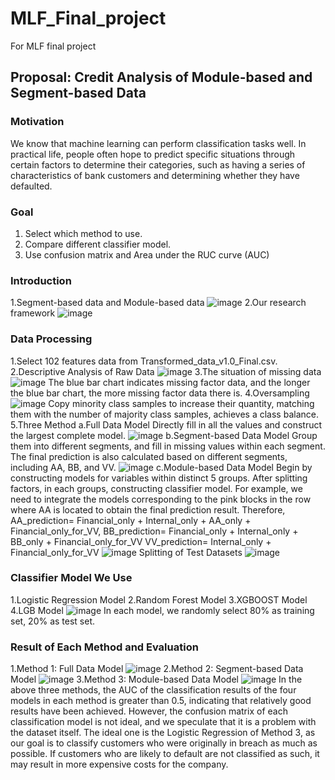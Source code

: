 # MLF_Final_project
For MLF final project
## Proposal: Credit Analysis of Module-based and Segment-based Data 
### Motivation
We know that machine learning can perform classification tasks well. In practical life, people often hope to predict specific situations through certain factors to determine their categories, such as having a series of characteristics of bank customers and determining whether they have defaulted.
### Goal  
1. Select which method to use.   
2. Compare different classifier model.
3. Use confusion matrix and Area under the RUC curve (AUC)
### Introduction
1.Segment-based data and Module-based data
![image](figure\Segment-based_data_and_Module-based_data.png)
2.Our research framework
![image](figure\Our_research_framework.png)
### Data Processing
1.Select 102 features data from Transformed_data_v1.0_Final.csv. 
2.Descriptive Analysis of Raw Data
![image](figure\Descriptive_Analysis_of_Raw_Data.png)
3.The situation of missing data
![image](figure\The_situation_of_missing_data.png)
The blue bar chart indicates missing factor data, and the longer the blue bar chart, the more missing factor data there is.
4.Oversampling
![image](figure\Oversampling.png)
Copy minority class samples to increase their quantity, matching them with the number of majority class samples, achieves a class balance.
5.Three Method
a.Full Data Model
Directly fill in all the values and construct the largest complete model.
![image](figure\Full_Data_Model.png)
b.Segment-based Data Model
Group them into different segments, and fill in missing values within each segment. The final prediction is also calculated based on different segments, including AA, BB, and VV.
![image](figure\Segment-based_Data_Model.png)
c.Module-based Data Model
Begin by constructing models for variables within distinct 5 groups. After splitting factors, in each groups, constructing classifier model. For example, we need to integrate the models corresponding to the pink blocks in the row where AA is located to obtain the final prediction result. 
Therefore, 
AA_prediction= Financial_only + Internal_only + AA_only + Financial_only_for_VV,
BB_prediction= Financial_only + Internal_only + BB_only + Financial_only_for_VV
VV_prediction= Internal_only + Financial_only_for_VV
![image](figure\Module-based_Data_Model.png)
Splitting of Test Datasets
![image](figure\Splitting_of_Test_Datasets.png)
### Classifier Model We Use
1.Logistic Regression Model
2.Random Forest Model
3.XGBOOST Model
4.LGB Model
![image](figure\Classifier_Model_We_Use.png)
In each model, we randomly select 80% as training set, 20% as test set.
### Result of Each Method and Evaluation 
1.Method 1: Full Data Model
![image](figure\Method_1_Full_Data_Model.png)
2.Method 2: Segment-based Data Model
![image](figure\Method_2_Segment-based_Data_Model.png)
3.Method 3: Module-based Data Model
![image](figure\Method_3_Module-based_Data_Model.png)
In the above three methods, the AUC of the classification results of the four models in each method is greater than 0.5, indicating that relatively good results have been achieved. However, the confusion matrix of each classification model is not ideal, and we speculate that it is a problem with the dataset itself. The ideal one is the Logistic Regression of Method 3, as our goal is to classify customers who were originally in breach as much as possible. If customers who are likely to default are not classified as such, it may result in more expensive costs for the company.
